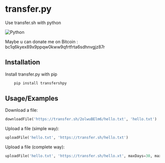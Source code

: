 
# transfer.py

Use transfer.sh with python





![Python](https://img.shields.io/badge/python-3670A0?style=for-the-badge&logo=python&logoColor=ffdd54) 

Maybe u can donate me on Bitcoin : 
bc1q6kyex89x9ppqw0kww9qfrtfrta6sdhnvgjz87r
## Installation

Install transfer.py with pip

```bash
    pip install transfershpy
```
    
## Usage/Examples

Download a file:
```py
downloadFile('https://transfer.sh/2olwuBElm6/hello.txt', 'hello.txt')
```

Upload a file (simple way):
```py
uploadFile('hello.txt', 'https://transfer.sh/hello.txt')
```

Upload a file (complete way):
```py
uploadFile('hello.txt', 'https://transfer.sh/hello.xt', maxDays=30, maxDownloads=5)
```